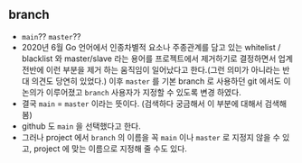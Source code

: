 ## branch
 - `main`?? `master`?? 
 - 2020년 6월 Go 언어에서 인종차별적 요소나 주종관계를 담고 있는 whitelist / blacklist 와 master/slave 라는 용어를 프로젝트에서 제거하기로 결정하면서 업계 전반에 이런 부분을 제거 하는 움직임이 일어났다고 한다.(그런 의미가 아니라는 반대 의견도 당연히 있었다.) 이후 `master` 를 기본 branch 로 사용하던 git 에서도 이 논의가 이루어졌고 `branch` 사용자가 지정할 수 있도록 변경 하였다.
 - 결국 `main` = `master` 이라는 뜻이다. (검색하다 궁금해서 이 부분에 대해서 검색해 봄) 
 - github 도 `main` 을 선택했다고 한다. 
 - 그러나 project 에서 `branch` 의 이름을 꼭 `main` 이나 `master` 로 지정지 않을 수 있고, project 에 맞는 이름으로 지정해 줄 수도 있다.
